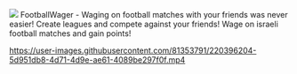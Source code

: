 ![](https://user-images.githubusercontent.com/81353791/220145001-8c39376e-9da2-4b65-b125-4717ea849d93.png)
FootballWager - Waging on football matches with your friends was never easier!
Create leagues and compete against your friends!
Wage on israeli football matches and gain points!


https://user-images.githubusercontent.com/81353791/220396204-5d951db8-4d71-4d9e-ae61-4089be297f0f.mp4


